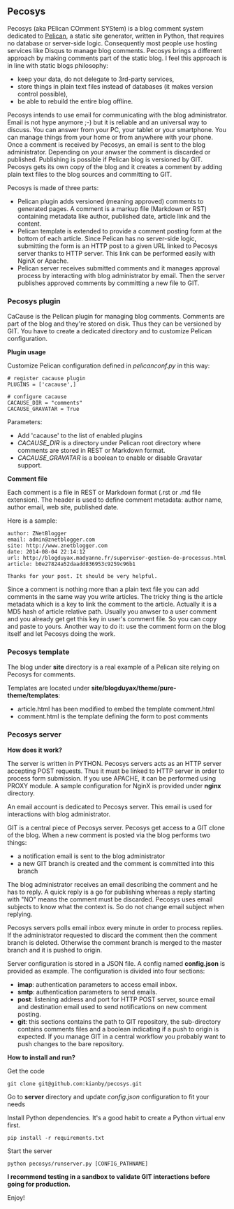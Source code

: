 ## Pecosys

Pecosys (aka PElican COmment SYStem) is a blog comment system dedicated to
[Pelican](http://docs.getpelican.com), a static site generator, written in
Python, that requires no database or server-side logic. Consequently most
people use hosting services like Disqus to manage blog comments. Pecosys
brings a different approach by making comments part of the static blog. I feel
this approach is in line with static blogs philosophy:

-    keep your data, do not delegate to 3rd-party services, 
-    store things in plain text files instead of databases (it makes version control possible), 
-    be able to rebuild the entire blog offline.

Pecosys intends to use email for communicating with the blog administrator. Email is not hype anymore ;-) but it is reliable and an universal way to discuss. You can answer from your PC, your tablet or your smartphone. You can manage things from your home or from anywhere with your phone. Once a comment is received by Pecosys, an email is sent to the blog administrator. Depending on your anwser the comment is discarded or published. Publishing is possible if Pelican blog is versioned by GIT. Pecosys gets its own copy of the blog and it creates a comment by adding plain text files to the blog sources and committing to GIT. 

Pecosys is made of three parts:

-    Pelican plugin adds versioned (meaning approved) comments to generated pages. A comment is a markup file (Markdown or RST) containing metadata like author, published date, article link and the content. 
-    Pelican template is extended to provide a comment posting form at the bottom of each article. Since Pelican has no server-side logic, submitting the form is an HTTP post to a given URL linked to Pecosys server thanks to HTTP server. This link can be performed easily with NginX or Apache. 
-    Pelican server receives submitted comments and it manages approval process by interacting with blog administrator by email. Then the server publishes approved comments by committing a new file to GIT.  

### Pecosys plugin

CaCause is the Pelican plugin for managing blog comments. Comments are part of the blog and they're stored on disk. Thus they can be versioned by GIT. You have to create a dedicated directory and to customize Pelican configuration. 

**Plugin usage**

Customize Pelican configuration defined in *pelicanconf.py* in this way:

    # register cacause plugin
    PLUGINS = ['cacause',]

    # configure cacause
    CACAUSE_DIR = "comments"
    CACAUSE_GRAVATAR = True 

Parameters: 

-   Add 'cacause' to the list of enabled plugins
-   *CACAUSE_DIR* is a directory under Pelican root directory where comments are stored in REST or Markdown format.
-   *CACAUSE_GRAVATAR* is a boolean to enable or disable Gravatar support.

**Comment file**

Each comment is a file in REST  or Markdown format (.rst or .md file extension). The header is used to define comment metadata: author name, author email, web site, published date.

Here is a sample:

    author: ZNetBlogger
    email: admin@znetblogger.com
    site: http://www.znetblogger.com
    date: 2014-08-04 22:14:12
    url: http://blogduyax.madyanne.fr/supervisor-gestion-de-processus.html
    article: b0e27824a52daadd836953c9259c96b1
    
    Thanks for your post. It should be very helpful. 


Since a comment is nothing more than a plain text file you can add comments in the same way you write articles. The tricky thing is the article metadata which is a key to link the comment to the article. Actually it is a MD5 hash of article relative path. Usually you anwser to a user comment and you already get get this key in user's comment file. So you can copy and paste to yours. Another way to do it: use the comment form on the blog itself and let Pecosys doing the work.   

### Pecosys template

The blog under **site** directory is a real example of a Pelican site relying on Pecosys for comments. 

Templates are located under **site/blogduyax/theme/pure-theme/templates**:

-   article.html has been modified to embed the template comment.html
-   comment.html is the template defining the form to post comments

### Pecosys server

**How does it work?**

The server is written in PYTHON. Pecosys servers acts as an HTTP server accepting POST requests. Thus it must be linked to HTTP server in order to process form submission. If you use APACHE, it can be performed using PROXY module. A sample configuration for NginX is provided under **nginx** directory. 

An email account is dedicated to Pecosys server. This email is used for interactions with blog administrator. 

GIT is a central piece of Pecosys server. Pecosys get access to a GIT clone of the blog. When a new comment is posted via the blog performs two things:

-    a notification email is sent to the blog administrator
-    a new GIT branch is created and the comment is committed into this branch

The blog administrator receives an email describing the comment and he has to reply. A quick reply is a go for publishing whereas a reply starting with "NO" means the comment must be discarded. Pecosys uses email subjects to know what the context is. So do not change email subject when replying.  

Pecosys servers polls email inbox every minute in order to process replies. If the administrator requested to discard the comment then the comment branch is deleted. Otherwise the comment branch is merged to the master branch and it is pushed to origin.  

Server configuration is stored in a JSON file. A config named **config.json** is provided as example. The configuration is divided into four sections:

-    **imap**: authentication parameters to access email inbox.
-    **smtp**: authentication parameters to send emails.
-    **post**: listening address and port for HTTP POST server, source email and destination email used to send notifications on new comment posting.
-    **git**: this sections contains the path to GIT repository, the sub-directory contains comments files and a boolean indicating if a push to origin is expected. If you manage GIT in a central workflow you probably want to push changes to the bare repository. 
    
**How to install and run?**

Get the code

    git clone git@github.com:kianby/pecosys.git
    
Go to **server** directory and update *config.json* configuration to fit your needs

Install Python dependencies. It's a good habit to create a Python virtual env first.

    pip install -r requirements.txt
    

Start the server

    python pecosys/runserver.py [CONFIG_PATHNAME]


**I recommend testing in a sandbox to validate GIT interactions before going for production.**

Enjoy!
